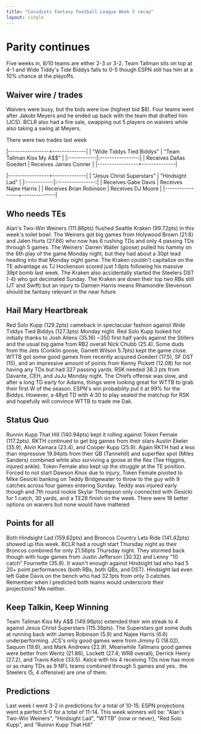 ```yaml
---
title: "Covidiots Fantasy Football League Week 5 recap"
layout: single
---
```


# Parity continues

Five weeks in, 8/10 teams are either 2-3 or 3-2. Team Tallman sits on top at 4-1 and Wide Tiddy's Tide Biddys falls to 0-5 though ESPN still has him at a 10% chance at the playoffs.

## Waiver wire / trades

Waivers were busy, but the bids were low (highest bid $8). Four teams went after Jakobi Meyers and he ended up back with the team that drafted him (JCS). BCLR also had a fire sale, swapping out 5 players on waivers while also taking a swing at Meyers.

There were two trades last week

|-----------------+--------------|
| "Wide Tiddys Tied Biddys" | "Team Tallman Kiss My A$$" |
|:-----------:|:----------------:|
| Receives Dallas Goedert | Receives James Conner |
|-----------------+--------------|

|-----------------+--------------|
| "Jesus Christ Superstars" | "Hindsight Lad" |
|:-----------:|:----------------:|
| Receives Gabe Davis | Receives Najee Harris |
| Receives Brian Robinson | Receives DJ Moore |
|-----------------+--------------|


## Who needs TEs

Alan's Two-Win Weiners (111.86pts) flushed Seattle Kraken (99.72pts) in this week's toilet bowl. The Weiners got big games from Holywood Brown (21.8) and Jalen Hurts (27.66) who now has 6 rushing TDs and only 4 passing TDs through 5 games. The Weiners' Darren Waller (goose) pulled his hammy on the 6th play of the game Monday night, but they had about a 30pt lead heading into that Monday night game. The Kraken couldn't capitalize on the TE advantage as TJ Hockenson scored just 1.6pts following his massive 39pt bomb last week. The Kraken also accidentally started the Steelers DST (-4) who got decimated Sunday. The Kraken are down their top two RBs still (JT and Swift) but an injury to Damien Harris means Rhamondre Stevenson should be fantasy relevant in the near future.

## Hail Mary Heartbreak

Red Solo Kupp (129.2pts) cameback in spectacular fashion against Wide Tiddys Tied Biddys (127.3pts) Monday night. Red Solo Kupp looked hot initially thanks to Josh Allens (35.16) ~350 first half yards against the Stillers and the usual big game from RB2 overall Nick Chubb (25.4). Some duds from the Jets (Conklin goose, Garrett Wilson 5.7pts) kept the game close. WTTB got some good games from recently acquired Goedert (17.5), SF DST (15), and an impressive amount of points from Kenny Pickett (12.08) for not having any TDs but had 327 passing yards. RSK needed 38.3 pts from Davante, CEH, and JuJu Monday night. The Chiefs offense was slow, and after a long TD early for Adams, things were looking great for WTTB to grab their first W of the season. ESPN's win probability put it at 99% for the Biddys. However, a 48yd TD with 4:30 to play sealed the matchup for RSK and hopefully will convince WTTB to trade me Dak.

## Status Quo

Runnin Kupp That Hill (140.94pts) kept it rolling against Token Female (117.2pts). RKTH continued to get big games from their stars Austin Ekeler (35.9), Alvin Kamara (23.4), and Cooper Kupp (25.9). Again RKTH had a less than impressive 19.94pts from their QB (Tannehill) and superflex spot (Miles Sanders) combined while also surviving a goose at the flex (Tee Higgins, injured ankle). Token Female also kept up the struggle at the TE position. Forced to not start Dawson Knox due to injury, Token Female pivoted to Mike Gesicki banking on Teddy Bridgewater to throw to the guy with 9 catches across four games entering Sunday. Teddy was injured early though and 7th round rookie Skylar Thompson only connected with Gesicki for 1 catch, 30 yards, and a TE28 finish on the week. There were 18 better options on waivers but none would have mattered

## Points for all

Both Hindsight Lad (159.62pts) and Broncos Country Lets Ride (141.42pts) showed up this week. BCLR had a rough start Thursday night as their Broncos combined for only 21.56pts Thursday night. They stormed back though with huge games from Justin Jefferson (30.32) and Lenny "10 catch" Fournette (35.9). It wasn't enough against Hindsight lad who had 5 20+ point performances (both RBs, both QBs, and DST). Hindsight lad even left Gabe Davis on the bench who had 32.1pts from only 3 catches. Remember when I predicted both teams would underscore their projections? Me neither.

## Keep Talkin, Keep Winning

Team Tallman Kiss My A$$ (149.96pts) extended their win streak to 4 against Jesus Christ Superstars (115.38pts). The Superstars got some duds at running back with James Robinson (5.9) and Najee Harris (6.6) underperforming. JCS's only good games were from Jimmy G (18.02), Saquon (19.6), and Mark Andrews (22.9). Meanwhile Tallmans good games were better from Wentz (21.86), Lockett (27.4; WR8 overall), Derrick Henry (27.2), and Travis Kelce (33.5). Kelce with his 4 receiving TDs now has more or as many TDs as 9 NFL teams combined through 5 games and yes.. the Steelers (5, 4 offensive) are one of them.

## Predictions

Last week I went 3-2 in predictions for a total of 10-15. ESPN projections went a perfect 5-0 for a total of 11-14.
This week winners will be: "Alan's Two-Win Weiners", "Hindsight Lad", "WTTB" (now or never), "Red Solo Kupp", and "Runnin Kupp That Hill" 
